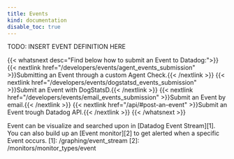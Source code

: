 ```yaml
---
title: Events
kind: documentation
disable_toc: true
---
```


TODO: INSERT EVENT DEFINITION HERE

{{< whatsnext desc="Find below how to submit an Event to Datadog:">}}
    {{< nextlink href="/developers/events/agent_events_submission" >}}Submitting an Event through a custom Agent Check.{{< /nextlink >}}
    {{< nextlink href="/developers/events/dogstatsd_events_submission" >}}Submit an Event with DogStatsD.{{< /nextlink >}}
    {{< nextlink href="/developers/events/email_events_submission" >}}Submit an Event by email.{{< /nextlink >}}
    {{< nextlink href="/api/#post-an-event" >}}Submit an Event trough Datadog API.{{< /nextlink >}}
{{< /whatsnext >}}

Event can be visualize and searched upon in [Datadog Event Stream][1]. You can also build up an [Event monitor][2] to get alerted when a specific Event occurs.
[1]: /graphing/event_stream
[2]: /monitors/monitor_types/event
